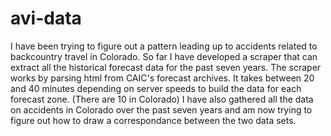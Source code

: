 # avi-data

I have been trying to figure out a pattern leading up to accidents related to backcountry travel in Colorado. So far I have developed a scraper that can extract all the historical forecast data for the past seven years. The scraper works by parsing html from CAIC's forecast archives. It takes between 20 and 40 minutes depending on server speeds to build the data for each forecast zone. (There are 10 in Colorado) I have also gathered all the data on accidents in Colorado over the past seven years and am now trying to figure out how to draw a correspondance between the two data sets.
